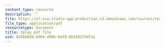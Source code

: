 ```yaml
---
content_type: resource
description: ''
file: https://ol-ocw-studio-app-production.s3.amazonaws.com/courses/res-6-012-introduction-to-probability-spring-2018/826bb8d6b864dd0b6af80b52827ddfa1_AyCLokHV774.pdf
file_type: application/pdf
resourcetype: Document
title: 3play pdf file
uid: 826bb8d6-b864-dd0b-6af8-0b52827ddfa1
---
```

